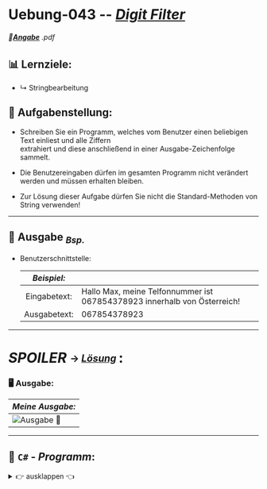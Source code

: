<!--              READE -> VORLAGE Uebungen: Programmieren & Software Engineering              -->

# Uebung-043  --  [***Digit Filter***](https://github.com/IxI-Enki/Uebung-043/blob/main)  

<!-- ---------------------------------------------|-------------------------------------------- -->
###### 📎[**Angabe**](https://github.com/IxI-Enki/Uebung-043/blob/main/work-directory/3%20DigitFilter.pdf) *.pdf*
<sup><sub> 
---
</sub></sup>

<!-- ---------------------------------------------|-------------------------------------------- -->
## 📊 Lernziele:  
  - ↳ Stringbearbeitung    
  
<sup><sub> </sub></sup>
---

<!-- ---------------------------------------------|-------------------------------------------- -->
## 🧮 **Aufgabenstellung:**  
  - Schreiben Sie ein Programm, welches vom Benutzer einen beliebigen Text einliest und alle Ziffern  
     extrahiert und diese anschließend in einer Ausgabe-Zeichenfolge sammelt.

  - Die Benutzereingaben dürfen im gesamten Programm nicht verändert werden und müssen erhalten bleiben.  
  - Zur Lösung dieser Aufgabe dürfen Sie nicht die Standard-Methoden von String verwenden!
    
---
 
<!-- ---------------------------------------------|-------------------------------------------- -->
## 🔎 **Ausgabe** <sub>*Bsp.*</sub> 

- Benutzerschnittstelle:
  
   |            *Beispiel:*     | | 
   | :------------------------------------------: | :------------------------------------------------------------------ |
   |  Eingabetext: | Hallo Max, meine Telfonnummer ist 067854378923 innerhalb von Österreich! | 
   |  Ausgabetext: | 067854378923   |

---

<!-- ---------------------------------------------|-------------------------------------------- -->


# *SPOILER* <sub><sup> → [*Lösung*](https://github.com/IxI-Enki/Uebung-<<AUSFÜHRBAREDAT>>.cs) <sup></sub>:




### 🖥 **Ausgabe**: 
   |            *Meine Ausgabe:*   |  
   |--------------------------------|
   |  ![**Ausgabe 📎**](https://github.com/IxI-Enki/Uebung-043/assets/138018029/9766f1c3-7d58-4904-886a-dd994980ac09)  |


---

## 💾 `C#` - *Programm*:
 <details><summary>👉 ausklappen 👈 </summary>


```c#
namespace DigitFilter       //  
{                           //
  public class Program      //
  {                         //
    static void Main()      //
    {
      ///*----------------------- console_settings ------------------------*///
      const int cWidth = 53;                     //  console width
      const int cHeight = 30;                    //  & height
      Console.SetWindowSize(cWidth, cHeight);    //
      Console.OutputEncoding = Encoding.UTF8;    //  Unicode Symbols

      const int ASCIIZERO = 48;
      /*----------------------------- VARIABLES -----------------------------*/
      string userInput;
      int cacheOut = 0; 
      /*-------------------------------- HEAD -------------------------------*/
      Console.Clear();
      Console.Write("\n                    Zahlen Filter                    " +
      /* cWidth: */ "\n=====================================================");

      /*---[in:]-------------------- PROMPT_USER ----------------------------*/
      Console.Write("\n Geben Sie einen Text ein, " +
                    "\n aus dem die Zahlen gefiltert werden sollen.  " +
                    "\n ");
      /*----------------------------- GET_INPUT -----------------------------*/
      userInput = Console.ReadLine();
      int[] cacheDigits = new int[userInput.Length];
      char[] inputDigits = new char[userInput.Length];

      for (int i = 0; i < userInput.Length; i++)
      {
        inputDigits[i] = userInput[i];

        if (inputDigits[i] >= '0' && inputDigits[i] <= '9')
        {
          // ASCII "48" = Dezimal "0"
          cacheOut = (cacheOut * 10) + (inputDigits[i] - ASCIIZERO);
        }
      }
      Console.Write("\n-----------------------------------------------------" +
                   $"\n Alle Ziffern: {cacheOut}" +
                    "\n=====================================================");
      /*-------------------------------- END --------------------------------*/
      Console.Write("\n Zum beenden Eingabetaste drücken..");
      Console.ReadLine();    //  wait for [enter]
      Console.Clear();       //
    }
  }
}


```

</dertails>
